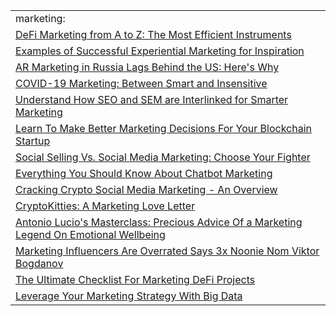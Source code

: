 
<table>
  <tr>
   <td>marketing:
   </td>
  </tr>
  <tr>
   <td><a href="https://hackernoon.com/defi-marketing-from-a-to-z-the-most-efficient-instruments-19l3txh">DeFi Marketing from A to Z: The Most Efficient Instruments</a>
   </td>
  </tr>
  <tr>
   <td><a href="https://hackernoon.com/experiential-marketing-nike-vw-ikea-lays-and-coca-cola-examples-aj2j3t8p">Examples of Successful Experiential Marketing for Inspiration</a>
   </td>
  </tr>
  <tr>
   <td><a href="https://hackernoon.com/ar-marketing-in-russia-lags-behind-the-us-heres-why-rv2v3wdh">AR Marketing in Russia Lags Behind the US: Here's Why</a>
   </td>
  </tr>
  <tr>
   <td><a href="https://hackernoon.com/covid-19-marketing-between-smart-and-insensitive-ucs3eq0">COVID-19 Marketing: Between Smart and Insensitive</a>
   </td>
  </tr>
  <tr>
   <td><a href="https://hackernoon.com/understand-how-seo-and-sem-are-interlinked-for-smarter-marketing-k43q3t0q">Understand How SEO and SEM are Interlinked for Smarter Marketing</a>
   </td>
  </tr>
  <tr>
   <td><a href="https://hackernoon.com/learn-to-make-better-marketing-decisions-for-your-blockchain-startup-2l303wyq">Learn To Make Better Marketing Decisions For Your Blockchain Startup</a>
   </td>
  </tr>
  <tr>
   <td><a href="https://hackernoon.com/social-selling-vs-social-media-marketing-choose-your-fighter-din3tk1">Social Selling Vs. Social Media Marketing: Choose Your Fighter</a>
   </td>
  </tr>
  <tr>
   <td><a href="https://hackernoon.com/everything-you-should-know-about-chatbot-marketing-41k3tju">Everything You Should Know About Chatbot Marketing</a>
   </td>
  </tr>
  <tr>
   <td><a href="https://hackernoon.com/cracking-crypto-social-media-marketing-an-overview-ef2d3w6d">Cracking Crypto Social Media Marketing - An Overview</a>
   </td>
  </tr>
  <tr>
   <td><a href="https://hackernoon.com/cryptokitties-a-marketing-love-letter-dn1i3w9u">CryptoKitties: A Marketing Love Letter</a>
   </td>
  </tr>
  <tr>
   <td><a href="https://hackernoon.com/antonio-lucios-masterclass-precious-advice-of-a-marketing-legend-on-emotional-wellbeing-hdk3t0v">Antonio Lucio's Masterclass: Precious Advice Of a Marketing Legend On Emotional Wellbeing</a>
   </td>
  </tr>
  <tr>
   <td><a href="https://hackernoon.com/marketing-influencers-are-overrated-says-3x-noonie-nom-viktor-bogdanov-37eu3t16">Marketing Influencers Are Overrated Says 3x Noonie Nom Viktor Bogdanov</a>
   </td>
  </tr>
  <tr>
   <td><a href="https://hackernoon.com/the-ultimate-checklist-for-marketing-defi-projects-f71a3wod">The Ultimate Checklist For Marketing DeFi Projects</a>
   </td>
  </tr>
  <tr>
   <td><a href="https://hackernoon.com/leverage-your-marketing-strategy-with-big-data-0qu3tkq">Leverage Your Marketing Strategy With Big Data</a>
   </td>
  </tr>
</table>
